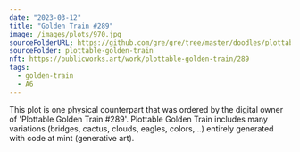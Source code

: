 ```yaml
---
date: "2023-03-12"
title: "Golden Train #289"
image: /images/plots/970.jpg
sourceFolderURL: https://github.com/gre/gre/tree/master/doodles/plottable-golden-train
sourceFolder: plottable-golden-train
nft: https://publicworks.art/work/plottable-golden-train/289
tags:
  - golden-train
  - A6
---
```


This plot is one physical counterpart that was ordered by the digital owner of 'Plottable Golden Train #289'. 
Plottable Golden Train includes many variations (bridges, cactus, clouds, eagles, colors,...) entirely generated with code at mint (generative art).
